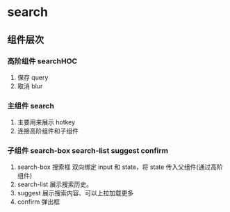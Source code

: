 # search

## 组件层次

### 高阶组件 searchHOC

1.  保存 query
2.  取消 blur

### 主组件 search

1.  主要用来展示 hotkey
2.  连接高阶组件和子组件

### 子组件 search-box search-list suggest confirm

1.  search-box 搜索框 双向绑定 input 和 state，将 state 传入父组件(通过高阶组件)
2.  search-list 展示搜索历史。
3.  suggest 展示搜索内容、可以上拉加载更多
4.  confirm 弹出框
